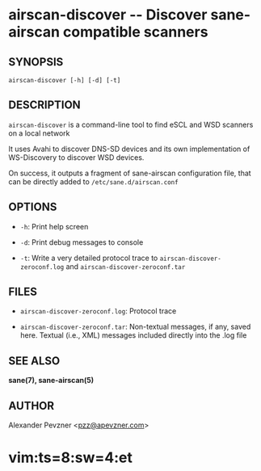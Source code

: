 airscan-discover -- Discover sane-airscan compatible scanners
===================================================================

## SYNOPSIS

`airscan-discover [-h] [-d] [-t]`

## DESCRIPTION

`airscan-discover` is a command-line tool to find eSCL and WSD
scanners on a local network

It uses Avahi to discover DNS-SD devices and its own implementation
of WS-Discovery to discover WSD devices.

On success, it outputs a fragment of sane-airscan configuration
file, that can be directly added to `/etc/sane.d/airscan.conf`

## OPTIONS

   * `-h`:
     Print help screen

   * `-d`:
     Print debug messages to console

   * `-t`:
     Write a very detailed protocol trace to `airscan-discover-zeroconf.log`
     and `airscan-discover-zeroconf.tar`

## FILES

   * `airscan-discover-zeroconf.log`:
     Protocol trace

   * `airscan-discover-zeroconf.tar`:
     Non-textual messages, if any, saved here. Textual (i.e., XML)
     messages included directly into the .log file

## SEE ALSO

**sane(7), sane-airscan(5)**

## AUTHOR
Alexander Pevzner <pzz@apevzner.com\>

# vim:ts=8:sw=4:et

